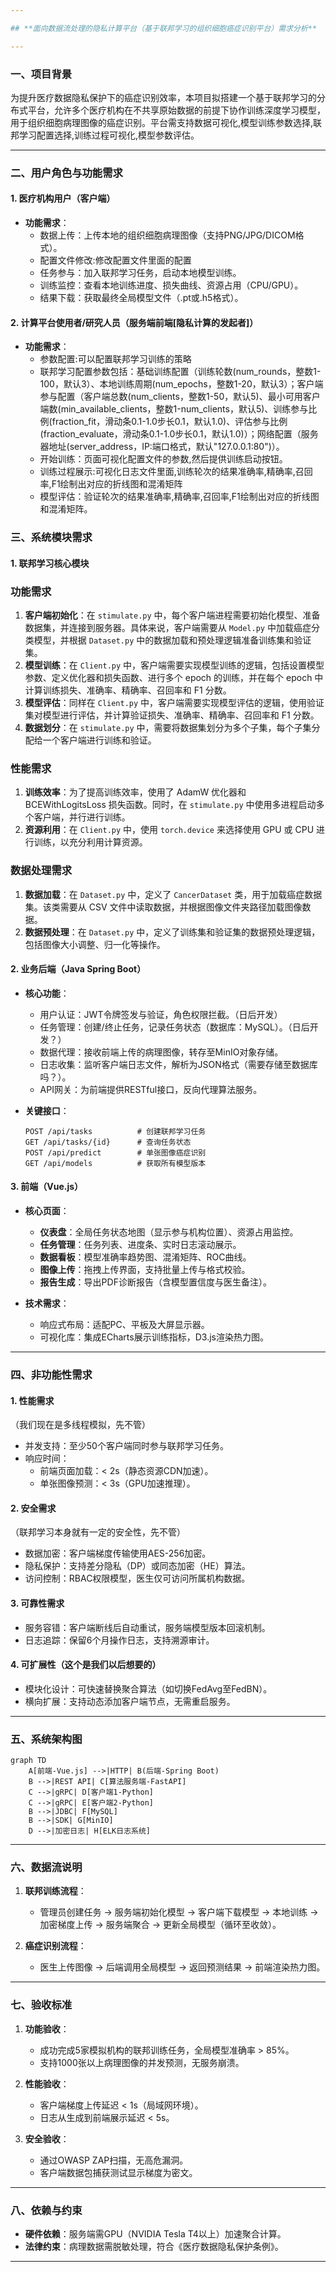 ```yaml
---

## **面向数据流处理的隐私计算平台（基于联邦学习的组织细胞癌症识别平台）需求分析**

---
```


### **一、项目背景**
为提升医疗数据隐私保护下的癌症识别效率，本项目拟搭建一个基于联邦学习的分布式平台，允许多个医疗机构在不共享原始数据的前提下协作训练深度学习模型，用于组织细胞病理图像的癌症识别。平台需支持数据可视化,模型训练参数选择,联邦学习配置选择,训练过程可视化,模型参数评估。

---

### **二、用户角色与功能需求**

#### **1. 医疗机构用户（客户端）**
- **功能需求**：
  - 数据上传：上传本地的组织细胞病理图像（支持PNG/JPG/DICOM格式）。
  - 配置文件修改:修改配置文件里面的配置
  - 任务参与：加入联邦学习任务，启动本地模型训练。
  - 训练监控：查看本地训练进度、损失曲线、资源占用（CPU/GPU）。
  - 结果下载：获取最终全局模型文件（.pt或.h5格式）。

#### **2. 计算平台使用者/研究人员（服务端前端[隐私计算的发起者]）**
- **功能需求**：
  - 参数配置:可以配置联邦学习训练的策略
  - 联邦学习配置参数包括：基础训练配置（训练轮数(num_rounds，整数1-100，默认3）、本地训练周期(num_epochs，整数1-20，默认3）；客户端参与配置（客户端总数(num_clients，整数1-50，默认5)、最小可用客户端数(min_available_clients，整数1-num_clients，默认5)、训练参与比例(fraction_fit，滑动条0.1-1.0步长0.1，默认1.0)、评估参与比例(fraction_evaluate，滑动条0.1-1.0步长0.1，默认1.0)）；网络配置（服务器地址(server_address，IP:端口格式，默认"127.0.0.1:80")）。
  - 开始训练：页面可视化配置文件的参数,然后提供训练启动按钮。
  - 训练过程展示:可视化日志文件里面,训练轮次的结果准确率,精确率,召回率,F1绘制出对应的折线图和混淆矩阵
  - 模型评估：验证轮次的结果准确率,精确率,召回率,F1绘制出对应的折线图和混淆矩阵。



### **三、系统模块需求**

#### **1. 联邦学习核心模块**
### 功能需求
1. **客户端初始化**：在 `stimulate.py` 中，每个客户端进程需要初始化模型、准备数据集，并连接到服务器。具体来说，客户端需要从 `Model.py` 中加载癌症分类模型，并根据 `Dataset.py` 中的数据加载和预处理逻辑准备训练集和验证集。
2. **模型训练**：在 `Client.py` 中，客户端需要实现模型训练的逻辑，包括设置模型参数、定义优化器和损失函数、进行多个 epoch 的训练，并在每个 epoch 中计算训练损失、准确率、精确率、召回率和 F1 分数。
3. **模型评估**：同样在 `Client.py` 中，客户端需要实现模型评估的逻辑，使用验证集对模型进行评估，并计算验证损失、准确率、精确率、召回率和 F1 分数。
4. **数据划分**：在 `stimulate.py` 中，需要将数据集划分为多个子集，每个子集分配给一个客户端进行训练和验证。

### 性能需求
1. **训练效率**：为了提高训练效率，使用了 AdamW 优化器和 BCEWithLogitsLoss 损失函数。同时，在 `stimulate.py` 中使用多进程启动多个客户端，并行进行训练。
2. **资源利用**：在 `Client.py` 中，使用 `torch.device` 来选择使用 GPU 或 CPU 进行训练，以充分利用计算资源。

### 数据处理需求
1. **数据加载**：在 `Dataset.py` 中，定义了 `CancerDataset` 类，用于加载癌症数据集。该类需要从 CSV 文件中读取数据，并根据图像文件夹路径加载图像数据。
2. **数据预处理**：在 `Dataset.py` 中，定义了训练集和验证集的数据预处理逻辑，包括图像大小调整、归一化等操作。
#### **2. 业务后端（Java Spring Boot）**
- **核心功能**：
  - 用户认证：JWT令牌签发与验证，角色权限拦截。（日后开发）
  - 任务管理：创建/终止任务，记录任务状态（数据库：MySQL）。（日后开发？）
  - 数据代理：接收前端上传的病理图像，转存至MinIO对象存储。
  - 日志收集：监听客户端日志文件，解析为JSON格式（需要存储至数据库吗？）。
  - API网关：为前端提供RESTful接口，反向代理算法服务。

- **关键接口**：
  ```text
  POST /api/tasks          # 创建联邦学习任务
  GET /api/tasks/{id}      # 查询任务状态
  POST /api/predict        # 单张图像癌症识别
  GET /api/models          # 获取所有模型版本
  ```

#### **3. 前端（Vue.js）**
- **核心页面**：
  - **仪表盘**：全局任务状态地图（显示参与机构位置）、资源占用监控。
  - **任务管理**：任务列表、进度条、实时日志滚动展示。
  - **数据看板**：模型准确率趋势图、混淆矩阵、ROC曲线。
  - **图像上传**：拖拽上传界面，支持批量上传与格式校验。
  - **报告生成**：导出PDF诊断报告（含模型置信度与医生备注）。

- **技术需求**：
  - 响应式布局：适配PC、平板及大屏显示器。
  - 可视化库：集成ECharts展示训练指标，D3.js渲染热力图。

---

### **四、非功能性需求**

#### **1. 性能需求**
（我们现在是多线程模拟，先不管）
- 并发支持：至少50个客户端同时参与联邦学习任务。
- 响应时间：  
  - 前端页面加载：< 2s（静态资源CDN加速）。  
  - 单张图像预测：< 3s（GPU加速推理）。

#### **2. 安全需求**
（联邦学习本身就有一定的安全性，先不管）
- 数据加密：客户端梯度传输使用AES-256加密。
- 隐私保护：支持差分隐私（DP）或同态加密（HE）算法。
- 访问控制：RBAC权限模型，医生仅可访问所属机构数据。

#### **3. 可靠性需求**
- 服务容错：客户端断线后自动重试，服务端模型版本回滚机制。
- 日志追踪：保留6个月操作日志，支持溯源审计。

#### **4. 可扩展性**（这个是我们以后想要的）
- 模块化设计：可快速替换聚合算法（如切换FedAvg至FedBN）。
- 横向扩展：支持动态添加客户端节点，无需重启服务。

---

### **五、系统架构图**
```mermaid
graph TD
    A[前端-Vue.js] -->|HTTP| B(后端-Spring Boot)
    B -->|REST API| C[算法服务端-FastAPI]
    C -->|gRPC| D[客户端1-Python]
    C -->|gRPC| E[客户端2-Python]
    B -->|JDBC| F[MySQL]
    B -->|SDK| G[MinIO]
    D -->|加密日志| H[ELK日志系统]
```

---

### **六、数据流说明**
1. **联邦训练流程**：
   - 管理员创建任务 → 服务端初始化模型 → 客户端下载模型 → 本地训练 → 加密梯度上传 → 服务端聚合 → 更新全局模型（循环至收敛）。

2. **癌症识别流程**：
   - 医生上传图像 → 后端调用全局模型 → 返回预测结果 → 前端渲染热力图。

---

### **七、验收标准**
1. **功能验收**：
   - 成功完成5家模拟机构的联邦训练任务，全局模型准确率 > 85%。
   - 支持1000张以上病理图像的并发预测，无服务崩溃。

2. **性能验收**：
   - 客户端梯度上传延迟 < 1s（局域网环境）。
   - 日志从生成到前端展示延迟 < 5s。

3. **安全验收**：
   - 通过OWASP ZAP扫描，无高危漏洞。
   - 客户端数据包捕获测试显示梯度为密文。

---

### **八、依赖与约束**
- **硬件依赖**：服务端需GPU（NVIDIA Tesla T4以上）加速聚合计算。
- **法律约束**：病理数据需脱敏处理，符合《医疗数据隐私保护条例》。

---
